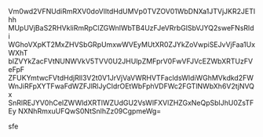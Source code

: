 Vm0wd2VFNUdiRmRXV0doVlltdHdUMVp0TVZOV01WbDNXa1JTVjJKR2JETlhh
MUpUVjBaS2RHVkliRmRpClZGWnlWbTB4UzFJeVRrbGlSbVJYQ2sweFNsRldi
WGhoVXpKT2MxZHVSbGRpUmxwWVEyMUtXR0ZJYkZoVwpiSEJvVjFaa1UxWXhT
blZVYkZacFVtNUNWVkV5TVV0U2JHUlpZMFprV0FwVFJVcEZWbXRTUzFVeFpF
ZFUKYmtwcFVtdHdjRll3V2t0V1JrVjVaVWRHVTFacldsWldiWGhMVkdkd2FW
WnJiRFpXYTFwaFdWZFJlRlJyCldrOEtWbFphVDFWc2FGTlNWbXh6V2tjNVQx
SnRlREJYV0hCelZWWldXRTlWZUdGU2VsWlFXVlZHZGxNeQpSblJhU0ZsTFEy
NXNhRmxuUFQwS0NtSnlhZz09CgpmeWg=

sfe